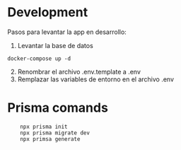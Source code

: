 # Development
Pasos para levantar la app en desarrollo:

1. Levantar la base de datos

```
docker-compose up -d
```

2. Renombrar el archivo .env.template a .env
3. Remplazar las variables de entorno en el archivo .env

# Prisma comands

```
    npx prisma init
    npx prisma migrate dev
    npx primsa generate
```
